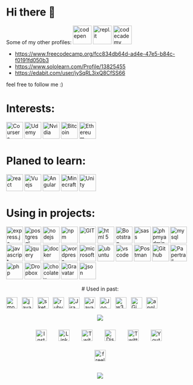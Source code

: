 #  Hi there 👋

Some of my other profiles:
<img src="https://www.vectorlogo.zone/logos/codepen/codepen-icon.svg" height="50" alt="codepen" />
<img src="https://www.vectorlogo.zone/logos/replit/replit-icon.svg" height="50" alt="repl.it" />
<img src="https://www.vectorlogo.zone/logos/codecademy/codecademy-ar21.svg" height="50" alt="codecademy" />
- https://www.freecodecamp.org/fcc834db64d-ad4e-47e5-b84c-f0191fd050b3
- https://www.sololearn.com/Profile/13825455
- https://edabit.com/user/jySqRL3ixQ8CfSS66


<!-- https://www.vectorlogo.zone/logos/codecademy/codecademy-icon.svg -->
<!-- https://www.vectorlogo.zone/logos/grasshopper/grasshopper-icon.svg -->

feel free to follow me :)

<!-- missing: Adobe, unreal-->



<p align="center">

 # Interests: 

<p>
<img src="https://www.vectorlogo.zone/logos/coursera/coursera-icon.svg" alt="Coursera" height="45" />
<img src="https://www.vectorlogo.zone/logos/udemy/udemy-icon.svg" alt="Udemy" height="45" />
<img src="https://www.vectorlogo.zone/logos/nvidia/nvidia-icon.svg" alt="Nvidia" height="45" />
<img src="https://www.vectorlogo.zone/logos/bitcoin/bitcoin-icon.svg" alt="Bitcoin" height="45" />
<img src="https://www.vectorlogo.zone/logos/ethereum/ethereum-icon.svg" alt="Ethereum" height="45" />
&nbsp;&nbsp;&nbsp;&nbsp;&nbsp;&nbsp;&nbsp;&nbsp;&nbsp;&nbsp;&nbsp;&nbsp;&nbsp;&nbsp;&nbsp;&nbsp;
</p>

# Planed to learn:

<p>
<img src="https://www.vectorlogo.zone/logos/reactjs/reactjs-icon.svg" alt="react" height="45" />
<img src="https://www.vectorlogo.zone/logos/vuejs/vuejs-icon.svg" alt="Vuejs" height="45" />
<img src="https://www.vectorlogo.zone/logos/angular/angular-icon.svg" alt="Angular" height="45" />
<img src="https://www.vectorlogo.zone/logos/minecraft/minecraft-icon.svg" alt="Minecraft" height="45" />
<img src="https://www.vectorlogo.zone/logos/unity3d/unity3d-icon.svg" alt="Unity" height="45" />
<!-- <img src="https://www.vectorlogo.zone/logos/python/python-icon.svg" alt="python" width="55" height="55"/> -->
<!-- <img src="https://www.vectorlogo.zone/logos/android/android-icon.svg" alt="android" width="55" height="55"/> -->
<!-- <img src="https://www.vectorlogo.zone/logos/microsoft_azure/microsoft_azure-icon.svg" alt="azure" width="55" height="55"/>  -->
</p>
</p>

<p></p>

<p align="center">

# Using in projects:

<p>
<img src="https://www.vectorlogo.zone/logos/expressjs/expressjs-icon.svg" alt="express.js" height="45" />
<img src="https://www.vectorlogo.zone/logos/postgresql/postgresql-icon.svg" alt="postgresql" height="45" />
<img src="https://www.vectorlogo.zone/logos/nodejs/nodejs-icon.svg" alt="nodejs" height="45" />
<img src="https://www.vectorlogo.zone/logos/npmjs/npmjs-ar21.svg" alt="npm" height="45" />
<img src="https://www.vectorlogo.zone/logos/git-scm/git-scm-icon.svg" alt="GIT" height="45" />
<img src="https://www.vectorlogo.zone/logos/w3_html5/w3_html5-icon.svg" alt="html 5" height="45" />
<img src="https://www.vectorlogo.zone/logos/getbootstrap/getbootstrap-icon.svg" alt="Bootstrap" height="45" />
<img src="https://www.vectorlogo.zone/logos/sass-lang/sass-lang-icon.svg" alt="sass" height="45" />
<img src="https://www.vectorlogo.zone/logos/phpmyadmin/phpmyadmin-icon.svg" alt="phpmyadmin" height="45" />
<img src="https://www.vectorlogo.zone/logos/mysql/mysql-icon.svg" alt="mysql" height="45" />
<img src="https://www.vectorlogo.zone/logos/javascript/javascript-icon.svg" alt="javascript" height="45" />
<img src="https://www.vectorlogo.zone/logos/jquery/jquery-vertical.svg" alt="jquery" height="45" />
<img src="https://www.vectorlogo.zone/logos/docker/docker-official.svg" alt="docker" height="45" />
<img src="https://www.vectorlogo.zone/logos/wordpress/wordpress-icon.svg" alt="wordpress" height="45" />
<img src="https://www.vectorlogo.zone/logos/microsoft/microsoft-icon.svg" alt="microsoft" height="45" />
<img src="https://www.vectorlogo.zone/logos/ubuntu/ubuntu-tile.svg" alt="ubuntu" height="45" />
<img src="https://www.vectorlogo.zone/logos/visualstudio_code/visualstudio_code-icon.svg" alt="vs code"
    height="45" />
<img src="https://www.vectorlogo.zone/logos/getpostman/getpostman-icon.svg" alt="Postman" height="45" />
<img src="https://www.vectorlogo.zone/logos/github/github-icon.svg" alt="Github" height="45" />
<img src="https://www.vectorlogo.zone/logos/papertrailapp/papertrailapp-icon.svg" alt="Papertrail" height="45" />
<img src="https://www.vectorlogo.zone/logos/php/php-horizontal.svg" alt="php" height="45" />
<img src="https://www.vectorlogo.zone/logos/dropbox/dropbox-icon.svg" alt="Dropbox" height="45" />
<img src="https://www.vectorlogo.zone/logos/chocolatey/chocolatey-icon.svg" alt="chocolatey" height="45" />
<img src="https://www.vectorlogo.zone/logos/gravatar/gravatar-icon.svg" alt="Gravatar" height="45" />
<img src="https://www.vectorlogo.zone/logos/json/json-icon.svg" alt="json" height="45" />
</ p>
</ p>


<p></p>
        
<!-- - 🔭 I’m currently working on ...
- 🌱 I’m currently learning ...
- 👯 I’m looking to collaborate on ...
- 🤔 I’m looking for help with ...
- 💬 Ask me about ...
- 📫 How to reach me: ...
- 😄 Pronouns: ...
- ⚡ Fun fact: ... -->

<p align="center">
# Used in past:<br />

<p>
<img src="https://www.vectorlogo.zone/logos/mongodb/mongodb-icon.svg" alt="mongodb" height="30"/>&nbsp;&nbsp;
<img src="https://www.vectorlogo.zone/logos/java/java-icon.svg" alt="java" height="30" />&nbsp;&nbsp;
<img src="https://www.vectorlogo.zone/logos/sketchapp/sketchapp-icon.svg" alt="sketch" height="30" />&nbsp;&nbsp;
<img src="https://www.vectorlogo.zone/logos/ruby-lang/ruby-lang-icon.svg" alt="ruby" height="30" />&nbsp;&nbsp;
<img src="https://www.vectorlogo.zone/logos/atlassian_jira/atlassian_jira-icon.svg" alt="Jira" height="30" />&nbsp;&nbsp;
<img src="https://www.vectorlogo.zone/logos/java/java-vertical.svg" alt="Java" height="30" />&nbsp;&nbsp;
<img src="https://www.vectorlogo.zone/logos/joomla/joomla-icon.svg" alt="Joomla" height="30" />&nbsp;&nbsp;
<img src="https://www.vectorlogo.zone/logos/w3c_xml/w3c_xml-icon.svg" alt="w3c" height="30" />&nbsp;&nbsp;
<img src="https://www.vectorlogo.zone/logos/gimp/gimp-icon.svg" alt="Gimp" height="30" />&nbsp;&nbsp;
<img src="https://www.vectorlogo.zone/logos/apple/apple-tile.svg" alt="apple" height="30"/>
</p></ p>



<!-- source: https://github.com/anuraghazra/github-readme-stats -->
<p align="center"> <img
        src="https://github-readme-stats.vercel.app/api/top-langs/?username=itsAnyTime&langs_count=10&theme=chartreuse-dark&layout=compact" />
</p>


<!-- social media -->
<p align="center">
    <a href="https://www.instagram.com/itsanytime/" target="_blank"><img style="padding: 10px"
            src="https://www.vectorlogo.zone/logos/instagram/instagram-icon.svg" target="_blank" alt="Instagram"
            height="30" /></a>&nbsp;&nbsp;
    <a href="https://www.linkedin.com/in/itsanytime/" target="_blank"><img style="padding: 10px"
            src="https://www.vectorlogo.zone/logos/linkedin/linkedin-tile.svg" alt="LinkedIn"
            height="30" /></a>&nbsp;&nbsp;
    <a href="https://www.twitch.tv/itsanytime" target="_blank"><img style="padding: 10px"
            src="https://www.vectorlogo.zone/logos/twitch/twitch-icon.svg" alt="Twitch"
            height="30" /></a>&nbsp;&nbsp;
    <a href="https://discord.gg/DrUcjG6gkN" target="_blank"><img style="padding: 10px"
            src="https://www.vectorlogo.zone/logos/discordapp/discordapp-tile.svg" alt="Discord"
            height="30" /></a>&nbsp;&nbsp;
    <a href="https://twitter.com/spiderany" target="_blank"><img style="padding: 10px"
            src="https://www.vectorlogo.zone/logos/twitter/twitter-official.svg" alt="Twitter"
            height="30" /></a>&nbsp;&nbsp;
    <a href="https://www.youtube.com/channel/UCKLfVwCfdKRnt5ppD2kgQ2g" target="_blank"><img style="padding: 10px"
            src="https://www.vectorlogo.zone/logos/youtube/youtube-icon.svg" alt="Youtube"
            height="30" /></a>&nbsp;&nbsp;
</p>
<p align="center">
    <a href="https://www.itsanytime.de/" target="_blank"><img src="https://www.vectorlogo.zone/logos/freelancer/freelancer-icon.svg"
            alt="freelancer" height="30" /></a>
</p>

<p align="center">
    <br>
    <img src="https://profile-counter.glitch.me/itsAnyTime/count.svg" />
</p>
